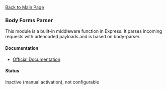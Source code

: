 [Back to Main Page](https://github.com/SorinGFS/access-proxy#configuration)

### Body Forms Parser

This module is a built-in middleware function in Express. It parses incoming requests with urlencoded payloads and is based on body-parser.

#### Documentation

- [Official Documentation](http://expressjs.com/en/api.html#express.urlencoded)

#### Status

Inactive (manual activation), not configurable